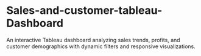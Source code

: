 # Sales-and-customer-tableau-Dashboard
An interactive Tableau dashboard analyzing sales trends, profits, and customer demographics with dynamic filters and responsive visualizations.
